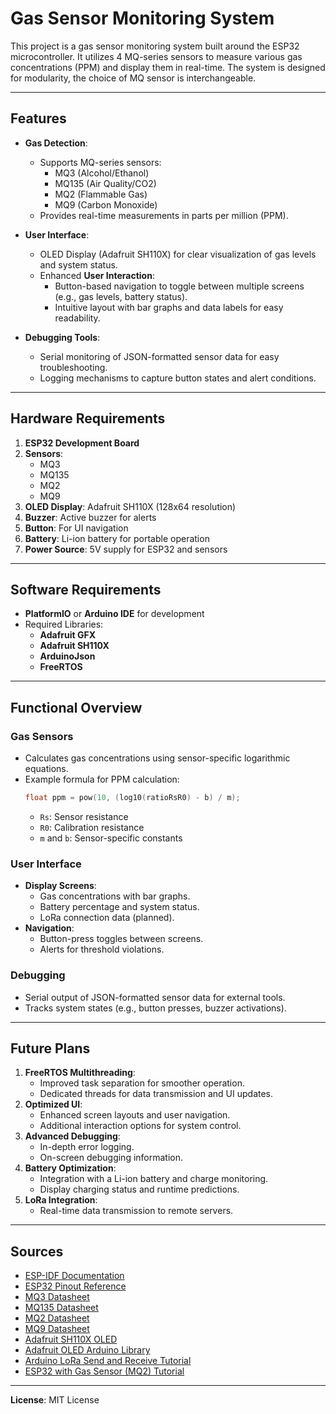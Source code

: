 # Gas Sensor Monitoring System

This project is a gas sensor monitoring system built around the ESP32 microcontroller. It utilizes 4 MQ-series sensors to measure various gas concentrations (PPM) and display them in real-time. The system is designed for modularity, the choice of MQ sensor is interchangeable.

---

## Features

- **Gas Detection**:
  - Supports MQ-series sensors:
    - MQ3 (Alcohol/Ethanol)
    - MQ135 (Air Quality/CO2)
    - MQ2 (Flammable Gas)
    - MQ9 (Carbon Monoxide)
  - Provides real-time measurements in parts per million (PPM).

- **User Interface**:
  - OLED Display (Adafruit SH110X) for clear visualization of gas levels and system status.
  - Enhanced **User Interaction**:
    - Button-based navigation to toggle between multiple screens (e.g., gas levels, battery status).
    - Intuitive layout with bar graphs and data labels for easy readability.


- **Debugging Tools**:
  - Serial monitoring of JSON-formatted sensor data for easy troubleshooting.
  - Logging mechanisms to capture button states and alert conditions.

---

## Hardware Requirements

1. **ESP32 Development Board**
2. **Sensors**:
   - MQ3
   - MQ135
   - MQ2
   - MQ9
3. **OLED Display**: Adafruit SH110X (128x64 resolution)
4. **Buzzer**: Active buzzer for alerts
5. **Button**: For UI navigation
6. **Battery**: Li-ion battery for portable operation
7. **Power Source**: 5V supply for ESP32 and sensors

---

## Software Requirements

- **PlatformIO** or **Arduino IDE** for development
- Required Libraries:
  - **Adafruit GFX**
  - **Adafruit SH110X**
  - **ArduinoJson**
  - **FreeRTOS**

---

## Functional Overview

### Gas Sensors
- Calculates gas concentrations using sensor-specific logarithmic equations.
- Example formula for PPM calculation:
  ```c
  float ppm = pow(10, (log10(ratioRsR0) - b) / m);
  ```
  - `Rs`: Sensor resistance
  - `R0`: Calibration resistance
  - `m` and `b`: Sensor-specific constants

### User Interface
- **Display Screens**:
  - Gas concentrations with bar graphs.
  - Battery percentage and system status.
  - LoRa connection data (planned).
- **Navigation**:
  - Button-press toggles between screens.
  - Alerts for threshold violations.

### Debugging
- Serial output of JSON-formatted sensor data for external tools.
- Tracks system states (e.g., button presses, buzzer activations).

---

## Future Plans

1. **FreeRTOS Multithreading**:
   - Improved task separation for smoother operation.
   - Dedicated threads for data transmission and UI updates.
2. **Optimized UI**:
   - Enhanced screen layouts and user navigation.
   - Additional interaction options for system control.
3. **Advanced Debugging**:
   - In-depth error logging.
   - On-screen debugging information.
4. **Battery Optimization**:
   - Integration with a Li-ion battery and charge monitoring.
   - Display charging status and runtime predictions.
5. **LoRa Integration**:
   - Real-time data transmission to remote servers.

---

## Sources

- [ESP-IDF Documentation](https://docs.espressif.com/projects/esp-idf/en/stable/esp32/index.html)
- [ESP32 Pinout Reference](https://randomnerdtutorials.com/esp32-pinout-reference-gpios/)
- [MQ3 Datasheet](https://cdn.sparkfun.com/assets/6/a/1/7/b/MQ-3.pdf)
- [MQ135 Datasheet](https://www.winsen-sensor.com/d/files/PDF/Semiconductor20Gas20Sensor/MQ13520(Ver1.4)20-20Manual.pdf)
- [MQ2 Datasheet](https://www.winsen-sensor.com/d/files/PDF/Semiconductor20Gas20Sensor/MQ-220(Ver1.4)20-20Manual.pdf)
- [MQ9 Datasheet](https://cdn.sparkfun.com/assets/d/f/5/e/2/MQ-9BVer1.4-Manual.pdf)
- [Adafruit SH110X OLED](https://www.adafruit.com/product/5228)
- [Adafruit OLED Arduino Library](https://learn.adafruit.com/monochrome-oled-breakouts/arduino-library-and-examples)
- [Arduino LoRa Send and Receive Tutorial](https://docs.arduino.cc/tutorials/mkr-wan-1300/lora-send-and-receive/)
- [ESP32 with Gas Sensor (MQ2) Tutorial](https://prilchen.de/es32-mit-gassensor-mq02/)

---

**License**: MIT License
